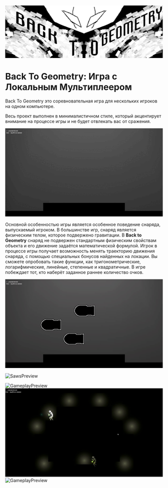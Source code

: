 ![Banner](First_Image.png)
# **Back To Geometry**: Игра с Локальным Мультиплеером

Back To Geometry это соревновательная игра для нескольких игроков на одном компьютере.

Весь проект выполнен в минималистичном стиле, который акцентирует внимание на процессе игры и не будет отвлекать вас от сражения.

![SimplePreview](Movie_001.gif)

Основной особенностью игры является особенное поведение снаряда, выпускаемый игроком. В большинстве игр, снаряд является физическим телом, которое подвержено гравитации.
В **Back to Geometry** снаряд не подвержен стандартным физическим свойствам объекта и его движение задаётся математической формулой.
Игрок в процессе игры получает возможность менять траекторию движения снаряда, с помощью специальных бонусов найденных на локации.
Вы сможете опробовать такие функции, как тригонометрические, логарифмические, линейные, степенные и квадратичные.
В игре побеждает тот, кто наберёт заданное раннее количество очков.

![TurretPreview](Movie_003.gif)

![SawsPreview](Movie_005.gif)



![GameplayPreview](Gameplay_01.gif)
![GameplayPreview](Gameplay_02.gif)
![GameplayPreview](Gameplay_03.gif)
